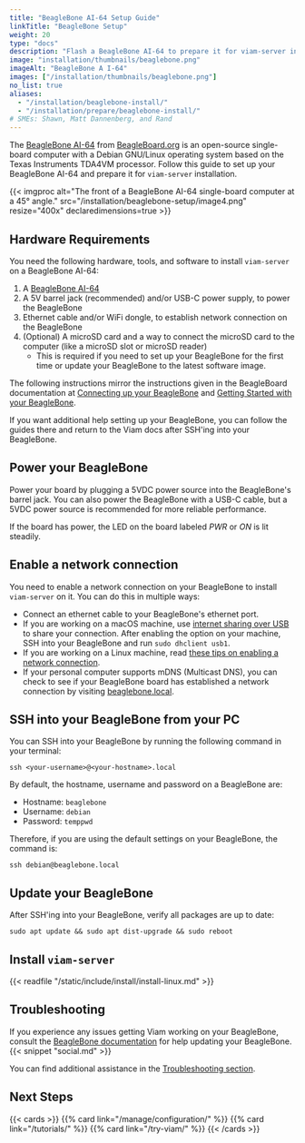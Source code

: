 ```yaml
---
title: "BeagleBone AI-64 Setup Guide"
linkTitle: "BeagleBone Setup"
weight: 20
type: "docs"
description: "Flash a BeagleBone AI-64 to prepare it for viam-server installation."
image: "installation/thumbnails/beaglebone.png"
imageAlt: "BeagleBone A I-64"
images: ["/installation/thumbnails/beaglebone.png"]
no_list: true
aliases:
  - "/installation/beaglebone-install/"
  - "/installation/prepare/beaglebone-install/"
# SMEs: Shawn, Matt Dannenberg, and Rand
---
```


The [BeagleBone AI-64](https://docs.beagleboard.org/latest/boards/beaglebone/ai-64/) from [BeagleBoard.org](https://beagleboard.org/) is an open-source single-board computer with a Debian GNU/Linux operating system based on the Texas Instruments TDA4VM processor.
Follow this guide to set up your BeagleBone AI-64 and prepare it for `viam-server` installation.

<div class="td-max-width-on-larger-screens text-center">
{{< imgproc alt="The front of a BeagleBone AI-64 single-board computer at a 45° angle." src="/installation/beaglebone-setup/image4.png" resize="400x" declaredimensions=true >}}
</div>

## Hardware Requirements

You need the following hardware, tools, and software to install `viam-server` on a BeagleBone AI-64:

1. A [BeagleBone AI-64](https://www.beagleboard.org/boards/beaglebone-ai-64)
2. A 5V barrel jack (recommended) and/or USB-C power supply, to power the BeagleBone
3. Ethernet cable and/or WiFi dongle, to establish network connection on the BeagleBone
4. (Optional) A microSD card and a way to connect the microSD card to the computer (like a microSD slot or microSD reader)
   - This is required if you need to set up your BeagleBone for the first time or update your BeagleBone to the latest software image.

The following instructions mirror the instructions given in the BeagleBoard documentation at [Connecting up your BeagleBone](https://docs.beagleboard.org/latest/boards/beaglebone/ai-64/ch03.html) and [Getting Started with your BeagleBone](https://beagleboard.org/getting-started).

If you want additional help setting up your BeagleBone, you can follow the guides there and return to the Viam docs after SSH'ing into your BeagleBone.

## Power your BeagleBone

Power your board by plugging a 5VDC power source into the BeagleBone's barrel jack.
You can also power the BeagleBone with a USB-C cable, but a 5VDC power source is recommended for more reliable performance.

If the board has power, the LED on the board labeled _PWR_ or _ON_ is lit steadily.

## Enable a network connection

You need to enable a network connection on your BeagleBone to install `viam-server` on it.
You can do this in multiple ways:

- Connect an ethernet cable to your BeagleBone's ethernet port.
- If you are working on a macOS machine, use [internet sharing over USB](https://support.apple.com/guide/mac-help/share-internet-connection-mac-network-users-mchlp1540/mac) to share your connection.
  After enabling the option on your machine, SSH into your BeagleBone and run `sudo dhclient usb1`.
- If you are working on a Linux machine, read [these tips on enabling a network connection](https://elinux.org/Beagleboard:Terminal_Shells).
- If your personal computer supports mDNS (Multicast DNS), you can check to see if your BeagleBone board has established a network connection by visiting [beaglebone.local](https://beaglebone.local).

## SSH into your BeagleBone from your PC

You can SSH into your BeagleBone by running the following command in your terminal:

`ssh <your-username>@<your-hostname>.local`

By default, the hostname, username and password on a BeagleBone are:

- Hostname: `beaglebone`
- Username: `debian`
- Password: `temppwd`

Therefore, if you are using the default settings on your BeagleBone, the command is:

`ssh debian@beaglebone.local`

## Update your BeagleBone

After SSH'ing into your BeagleBone, verify all packages are up to date:

`sudo apt update && sudo apt dist-upgrade && sudo reboot`

## Install `viam-server`

{{< readfile "/static/include/install/install-linux.md" >}}

## Troubleshooting

If you experience any issues getting Viam working on your BeagleBone, consult the [BeagleBone documentation](https://docs.beagleboard.org/latest/boards/beaglebone/ai-64/ch03.html) for help updating your BeagleBone.
{{< snippet "social.md" >}}

You can find additional assistance in the [Troubleshooting section](/reference/appendix/troubleshooting/).

## Next Steps

{{< cards >}}
{{% card link="/manage/configuration/" %}}
{{% card link="/tutorials/" %}}
{{% card link="/try-viam/" %}}
{{< /cards >}}
